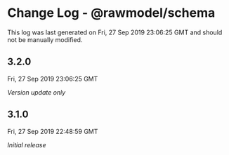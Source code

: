 # Change Log - @rawmodel/schema

This log was last generated on Fri, 27 Sep 2019 23:06:25 GMT and should not be manually modified.

## 3.2.0
Fri, 27 Sep 2019 23:06:25 GMT

*Version update only*

## 3.1.0
Fri, 27 Sep 2019 22:48:59 GMT

*Initial release*

